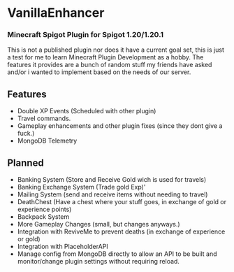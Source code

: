 # VanillaEnhancer
### Minecraft Spigot Plugin for Spigot 1.20/1.20.1
This is not a published plugin nor does it have a current goal set, this is just a test for me to learn Minecraft Plugin Development as a hobby.
The features it provides are a bunch of random stuff my friends have asked and/or i wanted to implement based on the needs of our server.



## Features
- Double XP Events (Scheduled with other plugin)
- Travel commands.
- Gameplay enhancements and other plugin fixes (since they dont give a fuck.)
- MongoDB Telemetry

## Planned
- Banking System (Store and Receive Gold wich is used for travels)
- Banking Exchange System (Trade gold Exp)'
- Mailing System (send and receive items without needing to travel)
- DeathChest (Have a chest where your stuff goes, in exchange of gold or experience points)
- Backpack System
- More Gameplay Changes (small, but changes anyways.)
- Integration with ReviveMe to prevent deaths (in exchange of experience or gold)
- Integration with PlaceholderAPI
- Manage config from MongoDB directly to allow an API to be built and monitor/change plugin settings without requiring reload.